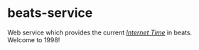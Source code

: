 # beats-service
Web service which provides the current _[Internet Time](https://en.wikipedia.org/wiki/Swatch_Internet_Time)_ in beats.  
Welcome to 1998!
